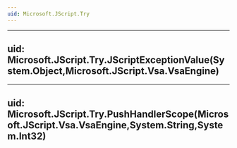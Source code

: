 ```yaml
---
uid: Microsoft.JScript.Try
---
```


---
uid: Microsoft.JScript.Try.JScriptExceptionValue(System.Object,Microsoft.JScript.Vsa.VsaEngine)
---

---
uid: Microsoft.JScript.Try.PushHandlerScope(Microsoft.JScript.Vsa.VsaEngine,System.String,System.Int32)
---
